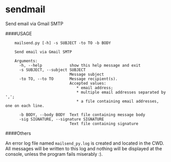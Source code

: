sendmail
========

Send email via Gmail SMTP


####USAGE

```
    mailsend.py [-h] -s SUBJECT -to TO -b BODY

    Send email via Gmail SMTP

    Arguments:
      -h, --help            show this help message and exit
      -s SUBJECT, --subject SUBJECT
                            Message subject
      -to TO, --to TO       Message recipient(s). 
                            Accepted values: 
                               * email address; 
                               * multiple email addresses separated by ',';
                               * a file containing email addresses, one on each line.

      -b BODY, --body BODY  Text file containing message body
      -sig SIGNATURE, --signature SIGNATURE
                            Text file containing signature

```

####Others

An error log file named ```mailsend_py.log``` is created and located in the CWD. 
All messages will be written to this log and nothing will be displayed at the console, unless the program fails miserably :).
